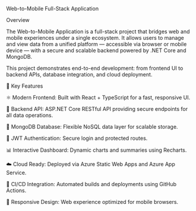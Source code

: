 Web-to-Mobile Full-Stack Application

Overview

The Web-to-Mobile Application is a full-stack project that bridges web and mobile experiences under a single ecosystem.
It allows users to manage and view data from a unified platform — accessible via browser or mobile device — with a secure and scalable backend powered by .NET Core and MongoDB.

This project demonstrates end-to-end development: from frontend UI to backend APIs, database integration, and cloud deployment.

🚀 Key Features

⚛️ Modern Frontend: Built with React + TypeScript for a fast, responsive UI.

🧩 Backend API: ASP.NET Core RESTful API providing secure endpoints for all data operations.

🍃 MongoDB Database: Flexible NoSQL data layer for scalable storage.

🔐 JWT Authentication: Secure login and protected routes.

📊 Interactive Dashboard: Dynamic charts and summaries using Recharts.

☁️ Cloud Ready: Deployed via Azure Static Web Apps and Azure App Service.

🧪 CI/CD Integration: Automated builds and deployments using GitHub Actions.

📱 Responsive Design: Web experience optimized for mobile browsers.
